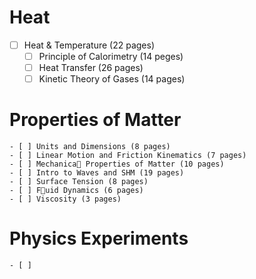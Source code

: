 # Heat
- [ ] Heat & Temperature (22 pages)
    - [ ] Principe of Caorimetry (14 peges)
    - [ ] Heat Transfer (26 pages)
    - [ ] Kinetic Theory of Gases (14 pages)

# Properties of Matter

    - [ ] Units and Dimensions (8 pages)
    - [ ] Linear Motion and Friction Kinematics (7 pages)
    - [ ] Mechanica Properties of Matter (10 pages)
    - [ ] Intro to Waves and SHM (19 pages)
    - [ ] Surface Tension (8 pages)
    - [ ] Fuid Dynamics (6 pages)
    - [ ] Viscosity (3 pages)

# Physics Experiments

    - [ ] 
